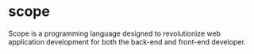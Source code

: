 scope
=====

Scope is a programming language designed to revolutionize web application development for both the back-end and front-end developer.
